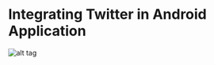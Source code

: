 # Integrating Twitter in Android Application
![alt tag](http://mobilesiri.com/wp-content/uploads/2016/08/How-to-Integrate-twitter-in-Android-Application.gif)
